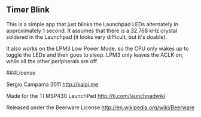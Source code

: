 ## Timer Blink

This is a simple app that just blinks the Launchpad LEDs alternately in approximately 1 second. It assumes that there is a 32.768 kHz crystal soldered in the Launchpad (it looks very difficult, but it's doable). 

It also works on the LPM3 Low Power Mode, so the CPU only wakes up to toggle the LEDs and then goes to sleep. LPM3 only leaves the ACLK on, while all the other peripherals are off.

###License

Sergio Campama 2011 
http://kaipi.me

Made for the TI MSP430 LaunchPad 
http://ti.com/launchpadwiki

Released under the Beerware License 
http://en.wikipedia.org/wiki/Beerware